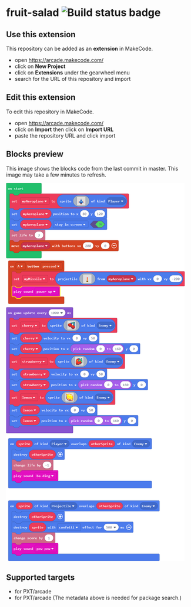 # fruit-salad ![Build status badge](https://github.com/rogelcorral/fruit-salad/workflows/MakeCode/badge.svg)



## Use this extension

This repository can be added as an **extension** in MakeCode.

* open https://arcade.makecode.com/
* click on **New Project**
* click on **Extensions** under the gearwheel menu
* search for the URL of this repository and import

## Edit this extension

To edit this repository in MakeCode.

* open https://arcade.makecode.com/
* click on **Import** then click on **Import URL**
* paste the repository URL and click import

## Blocks preview

This image shows the blocks code from the last commit in master.
This image may take a few minutes to refresh.

![A rendered view of the blocks](https://github.com/rogelcorral/fruit-salad/raw/master/.makecode/blocks.png)

## Supported targets

* for PXT/arcade
* for PXT/arcade
(The metadata above is needed for package search.)

